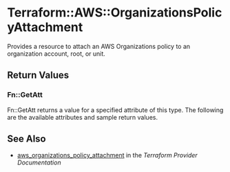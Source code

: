 # Terraform::AWS::OrganizationsPolicyAttachment

Provides a resource to attach an AWS Organizations policy to an organization account, root, or unit.

## Return Values

### Fn::GetAtt

Fn::GetAtt returns a value for a specified attribute of this type. The following are the available attributes and sample return values.

## See Also

* [aws_organizations_policy_attachment](https://www.terraform.io/docs/providers/aws/r/organizations_policy_attachment.html) in the _Terraform Provider Documentation_
